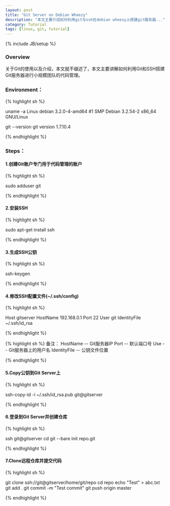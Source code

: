 ```yaml
---
layout: post
title: "Git Server on Debian Wheezy"
description: "本文主要介绍如何利用git与ssh在debian wheezy上搭建git服务器..."
category: Tutorial
tags: [linux, git, tutorial]
---
```

{% include JB/setup %}

### Overview
关于Git的使用以及介绍，本文就不缀述了，本文主要讲解如何利用Git和SSH搭建Git服务器进行小规模团队的代码管理。

### Environment：
{% highlight sh %}

uname -a
Linux debian 3.2.0-4-amd64 #1 SMP Debian 3.2.54-2 x86_64 GNU/Linux 

git --version
git version 1.7.10.4

{% endhighlight %}

### Steps：

#### 1.创建Git账户专门用于代码管理的账户
{% highlight sh %}

sudo adduser git

{% endhighlight %}
#### 2.安装SSH
{% highlight sh %}

sudo apt-get install ssh

{% endhighlight %}

#### 3.生成SSH公钥
{% highlight sh %}

ssh-keygen

{% endhighlight %}

#### 4.修改SSH配置文件(~/.ssh/config)

{% highlight sh %}

Host        gitserver
    HostName        192.168.0.1
    Port            22
    User            git
    IdentityFile    ~/.ssh/id_rsa

{% endhighlight %}

{% highlight sh %}
备注：
HostName     -- Git服务器IP
Port         -- 默认端口号
Use          -- Git服务器上的用户名
IdentityFile -- 公钥文件位置

{% endhighlight %}

#### 5.Copy公钥到Git Server上

{% highlight sh %}

ssh-copy-id -i ~/.ssh/id_rsa.pub git@gitserver

{% endhighlight %}

#### 6.登录到Git Server并创建仓库

{% highlight sh %}

ssh git@gitserver
cd
git --bare init repo.git

{% endhighlight %}

#### 7.Clone远程仓库并提交代码

{% highlight sh %}

git clone ssh://git@gitserver/home/git/repo
cd repo
echo "Test" > abc.txt
git add .
git commit -m "Test commit"
git push origin master

{% endhighlight %}

